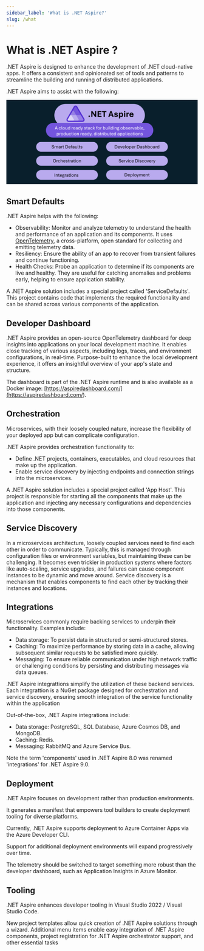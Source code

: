 ```yaml
---
sidebar_label: 'What is .NET Aspire?'
slug: /what
---
```


# What is .NET Aspire ?

.NET Aspire is designed to enhance the development of .NET cloud-native apps. It offers a consistent and opinionated set of tools and patterns to streamline the building and running of distributed applications.

.NET Aspire aims to assist with the following:

![dotnet-aspire](images/dotnet-aspire.png)

## Smart Defaults

.NET Aspire helps with the following:

- Observability: Monitor and analyze telemetry to understand the health and performance of an application and its components. It uses [OpenTelemetry](<https://opentelemetry.io/>), a cross-platform, open standard for collecting and emitting telemetry data.
- Resiliency: Ensure the ability of an app to recover from transient failures and continue functioning.
- Health Checks: Probe an application to determine if its components are live and healthy.  They are useful for catching anomalies and problems early, helping to ensure application stability.

A .NET Aspire solution includes a special project called 'ServiceDefaults'. This project contains code that implements the required functionality and can be shared across various components of the application.

## Developer Dashboard

.NET Aspire provides an open-source OpenTelemetry dashboard for deep insights into applications on your local development machine. It enables close tracking of various aspects, including logs, traces, and environment configurations, in real-time. Purpose-built to enhance the local development experience, it offers an insightful overview of your app's state and structure.

The dashboard is part of the .NET Aspire runtime and is also available as a Docker image: [https://aspiredashboard.com/](<https://aspiredashboard.com/>).

## Orchestration

Microservices, with their loosely coupled nature, increase the flexibility of your deployed app but can complicate configuration.

.NET Aspire provides orchestration functionality to:

- Define .NET projects, containers, executables, and cloud resources that make up the application.
- Enable service discovery by injecting endpoints and connection strings into the microservices.

A .NET Aspire solution includes a special project called 'App Host'. This project is responsible for starting all the components that make up the application and injecting any necessary configurations and dependencies into those components.

## Service Discovery

In a microservices architecture, loosely coupled services need to find each other in order to communicate. Typically, this is managed through configuration files or environment variables, but maintaining these can be challenging. It becomes even trickier in production systems where factors like auto-scaling, service upgrades, and failures can cause component instances to be dynamic and move around. Service discovery is a mechanism that enables components to find each other by tracking their instances and locations.

## Integrations

Microservices commonly require backing services to underpin their functionality. Examples include:

- Data storage: To persist data in structured or semi-structured stores.
- Caching: To maximize performance by storing data in a cache, allowing subsequent similar requests to be satisfied more quickly.
- Messaging: To ensure reliable communication under high network traffic or challenging conditions by persisting and distributing messages via data queues.

.NET Aspire integrattions simplify the utilization of these backend services. Each integrattion is a NuGet package designed for orchestration and service discovery, ensuring smooth integration of the service functionality within the application

Out-of-the-box, .NET Aspire integrations include:

- Data storage: PostgreSQL, SQL Database, Azure Cosmos DB, and MongoDB.
- Caching: Redis.
- Messaging: RabbitMQ and Azure Service Bus.

Note the term 'components' used in .NET Aspire 8.0 was renamed 'integrations' for .NET Aspire 9.0.

## Deployment

.NET Aspire focuses on development rather than production environments.

It generates a manifest that empowers tool builders to create deployment tooling for diverse platforms.

Currently, .NET Aspire supports deployment to Azure Container Apps via the Azure Developer CLI.

Support for additional deployment environments will expand progressively over time.

The telemetry should be switched to target something more robust than the developer dashboard,  such as Application Insights in Azure Monitor.

## Tooling

.NET Aspire enhances developer tooling in Visual Studio 2022 / Visual Studio Code.

New project templates allow quick creation of .NET Aspire solutions through a wizard. Additional menu items enable easy integration of .NET Aspire components, project registration for .NET Aspire orchestrator support, and other essential tasks
